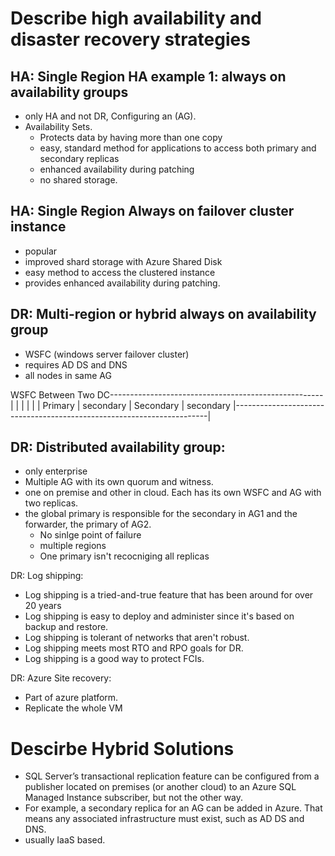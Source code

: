 # Describe high availability and disaster recovery strategies
## HA: Single Region HA example 1: always on availability groups
* only HA and not DR, Configuring an (AG). 
* Availability Sets. 
    * Protects data by having more than one copy
    * easy, standard method for applications to access both primary and secondary replicas
    * enhanced availability during patching
    * no shared storage.

##  HA: Single Region Always on failover cluster instance
* popular
* improved shard storage with Azure Shared Disk
* easy method to access the clustered instance
* provides enhanced availability during patching. 

## DR: Multi-region or hybrid always on availability group
* WSFC (windows server failover cluster)
* requires AD DS and DNS
* all nodes in same AG

WSFC Between Two DC-----------------------------------------------------|
|                                |
|                                |
|       Primary                  |    secondary
|       Secondary                |    secondary
|-----------------------------------------------------------------------|

## DR: Distributed availability group: 
* only enterprise
* Multiple AG with its own quorum and witness.
* one on premise and other in cloud. Each has its own WSFC and AG with two replicas. 
* the global primary is responsible for the secondary in AG1 and the forwarder, the primary of AG2. 
    * No sinlge point of failure
    * multiple regions
    * One primary isn't recocniging all replicas

DR: Log shipping:
* Log shipping is a tried-and-true feature that has been around for over 20 years
* Log shipping is easy to deploy and administer since it's based on backup and restore.
* Log shipping is tolerant of networks that aren't robust.
* Log shipping meets most RTO and RPO goals for DR.
* Log shipping is a good way to protect FCIs.

DR: Azure Site recovery:
* Part of azure platform.
* Replicate the whole VM


# Descirbe Hybrid Solutions
* SQL Server’s transactional replication feature can be configured from a publisher located on premises (or another cloud) to an Azure SQL Managed Instance subscriber, but not the other way.
* For example, a secondary replica for an AG can be added in Azure. That means any associated infrastructure must exist, such as AD DS and DNS.
* usually IaaS based.


